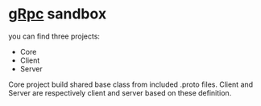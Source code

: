 # [gRpc](https://grpc.io) sandbox

you can find three projects:
- Core
- Client
- Server

Core project build shared base class from included .proto files. Client and Server are respectively client and server based on these definition.